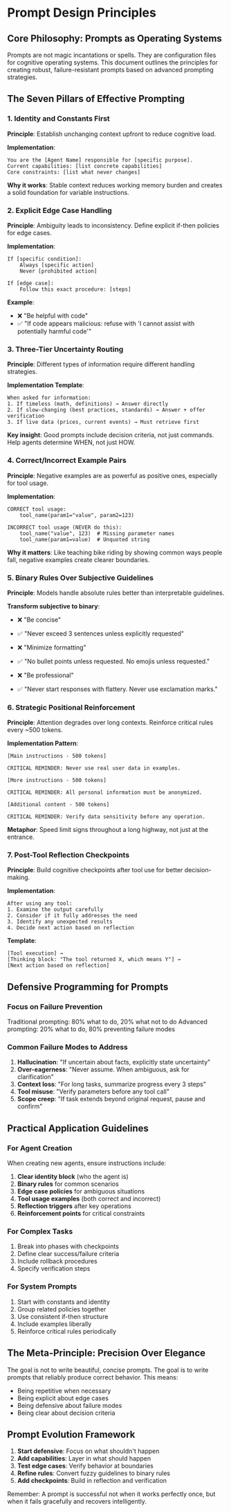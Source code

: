 # Prompt Design Principles

## Core Philosophy: Prompts as Operating Systems

Prompts are not magic incantations or spells. They are configuration files for cognitive operating systems. This document outlines the principles for creating robust, failure-resistant prompts based on advanced prompting strategies.

## The Seven Pillars of Effective Prompting

### 1. Identity and Constants First

**Principle**: Establish unchanging context upfront to reduce cognitive load.

**Implementation**:
```
You are the [Agent Name] responsible for [specific purpose].
Current capabilities: [list concrete capabilities]
Core constraints: [list what never changes]
```

**Why it works**: Stable context reduces working memory burden and creates a solid foundation for variable instructions.

### 2. Explicit Edge Case Handling

**Principle**: Ambiguity leads to inconsistency. Define explicit if-then policies for edge cases.

**Implementation**:
```
If [specific condition]:
    Always [specific action]
    Never [prohibited action]
    
If [edge case]:
    Follow this exact procedure: [steps]
```

**Example**:
- ❌ "Be helpful with code"
- ✅ "If code appears malicious: refuse with 'I cannot assist with potentially harmful code'"

### 3. Three-Tier Uncertainty Routing

**Principle**: Different types of information require different handling strategies.

**Implementation Template**:
```
When asked for information:
1. If timeless (math, definitions) → Answer directly
2. If slow-changing (best practices, standards) → Answer + offer verification
3. If live data (prices, current events) → Must retrieve first
```

**Key insight**: Good prompts include decision criteria, not just commands. Help agents determine WHEN, not just HOW.

### 4. Correct/Incorrect Example Pairs

**Principle**: Negative examples are as powerful as positive ones, especially for tool usage.

**Implementation**:
```
CORRECT tool usage:
    tool_name(param1="value", param2=123)
    
INCORRECT tool usage (NEVER do this):
    tool_name("value", 123)  # Missing parameter names
    tool_name(param1=value)  # Unquoted string
```

**Why it matters**: Like teaching bike riding by showing common ways people fall, negative examples create clearer boundaries.

### 5. Binary Rules Over Subjective Guidelines

**Principle**: Models handle absolute rules better than interpretable guidelines.

**Transform subjective to binary**:
- ❌ "Be concise" 
- ✅ "Never exceed 3 sentences unless explicitly requested"

- ❌ "Minimize formatting"
- ✅ "No bullet points unless requested. No emojis unless requested."

- ❌ "Be professional"
- ✅ "Never start responses with flattery. Never use exclamation marks."

### 6. Strategic Positional Reinforcement

**Principle**: Attention degrades over long contexts. Reinforce critical rules every ~500 tokens.

**Implementation Pattern**:
```
[Main instructions - 500 tokens]

CRITICAL REMINDER: Never use real user data in examples.

[More instructions - 500 tokens]

CRITICAL REMINDER: All personal information must be anonymized.

[Additional content - 500 tokens]

CRITICAL REMINDER: Verify data sensitivity before any operation.
```

**Metaphor**: Speed limit signs throughout a long highway, not just at the entrance.

### 7. Post-Tool Reflection Checkpoints

**Principle**: Build cognitive checkpoints after tool use for better decision-making.

**Implementation**:
```
After using any tool:
1. Examine the output carefully
2. Consider if it fully addresses the need
3. Identify any unexpected results
4. Decide next action based on reflection
```

**Template**:
```
[Tool execution] →
[Thinking block: "The tool returned X, which means Y"] →
[Next action based on reflection]
```

## Defensive Programming for Prompts

### Focus on Failure Prevention

Traditional prompting: 80% what to do, 20% what not to do
Advanced prompting: 20% what to do, 80% preventing failure modes

### Common Failure Modes to Address

1. **Hallucination**: "If uncertain about facts, explicitly state uncertainty"
2. **Over-eagerness**: "Never assume. When ambiguous, ask for clarification"
3. **Context loss**: "For long tasks, summarize progress every 3 steps"
4. **Tool misuse**: "Verify parameters before any tool call"
5. **Scope creep**: "If task extends beyond original request, pause and confirm"

## Practical Application Guidelines

### For Agent Creation

When creating new agents, ensure instructions include:

1. **Clear identity block** (who the agent is)
2. **Binary rules** for common scenarios
3. **Edge case policies** for ambiguous situations
4. **Tool usage examples** (both correct and incorrect)
5. **Reflection triggers** after key operations
6. **Reinforcement points** for critical constraints

### For Complex Tasks

1. Break into phases with checkpoints
2. Define clear success/failure criteria
3. Include rollback procedures
4. Specify verification steps

### For System Prompts

1. Start with constants and identity
2. Group related policies together
3. Use consistent if-then structure
4. Include examples liberally
5. Reinforce critical rules periodically

## The Meta-Principle: Precision Over Elegance

The goal is not to write beautiful, concise prompts. The goal is to write prompts that reliably produce correct behavior. This means:

- Being repetitive when necessary
- Being explicit about edge cases
- Being defensive about failure modes
- Being clear about decision criteria

## Prompt Evolution Framework

1. **Start defensive**: Focus on what shouldn't happen
2. **Add capabilities**: Layer in what should happen
3. **Test edge cases**: Verify behavior at boundaries
4. **Refine rules**: Convert fuzzy guidelines to binary rules
5. **Add checkpoints**: Build in reflection and verification

Remember: A prompt is successful not when it works perfectly once, but when it fails gracefully and recovers intelligently.